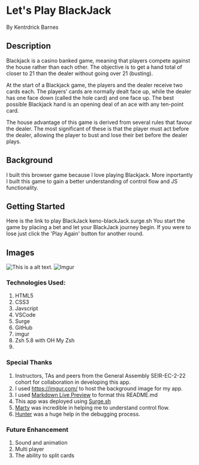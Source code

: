 # Let's Play BlackJack
By Kentrdrick Barnes

## Description
Blackjack is a casino banked game, meaning that players compete against the house rather than each other. The objective is to get a hand total of closer to 21 than the dealer without going over 21 (busting).

At the start of a Blackjack game, the players and the dealer receive two cards each. The players' cards are normally dealt face up, while the dealer has one face down (called the hole card) and one face up. The best possible Blackjack hand is an opening deal of an ace with any ten-point card.

The house advantage of this game is derived from several rules that favour the dealer. The most significant of these is that the player must act before the dealer, allowing the player to bust and lose their bet before the dealer plays.

## Background
I built this browser game because I love playing Blackjack. More inportantly I built this game to gain a better understanding of control flow and JS functionality.

## Getting Started
Here is the link to play BlackJack keno-blackJack.surge.sh
You start the game by placing a bet and let your BlackJack journey begin. If you were to lose just click the 'Play Again' button for another round.

## Images
![This is a alt text.](https://i.imgur.com/ZyPkgrt.png)
![Imgur](https://i.imgur.com/TcflNzV.jpgg)

### Technologies Used: 
1. HTML5
2. CSS3
3. Javscript
4. VSCode
5. Surge
6. GitHub
7. imgur
8. Zsh 5.8 with OH My Zsh
9. 
   
### Special Thanks
1. Instructors, TAs and peers from the General Assembly SEIR-EC-2-22 cohort for collaboration in developing this app. 
2. I used https://imgur.com/ to host the background image for my app. 
3. I used  [Markdown Live Preview](https://markdownlivepreview.com/) to format this README.md
4. This app was deployed using [Surge.sh](https://surge.sh/)
5. [Marty](https://github.com/mhsmith321) was incredible in helping me to understand control flow.
6. [Hunter](https://github.com/whlong1) was a huge help in the debugging process.
   

### Future Enhancement
1. Sound and animation
2. Multi player
3. The ability to split cards

